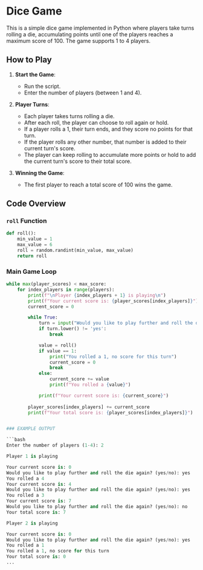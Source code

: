 # Dice Game

This is a simple dice game implemented in Python where players take turns rolling a die, accumulating points until one of the players reaches a maximum score of 100. The game supports 1 to 4 players.

## How to Play

1. **Start the Game**:
    - Run the script.
    - Enter the number of players (between 1 and 4).

2. **Player Turns**:
    - Each player takes turns rolling a die.
    - After each roll, the player can choose to roll again or hold.
    - If a player rolls a 1, their turn ends, and they score no points for that turn.
    - If the player rolls any other number, that number is added to their current turn's score.
    - The player can keep rolling to accumulate more points or hold to add the current turn's score to their total score.

3. **Winning the Game**:
    - The first player to reach a total score of 100 wins the game.

## Code Overview

### `roll` Function

```python
def roll():
    min_value = 1
    max_value = 6
    roll = random.randint(min_value, max_value)
    return roll
```
### Main Game Loop

```python
while max(player_scores) < max_score:
    for index_players in range(players):
        print(f"\nPlayer {index_players + 1} is playing\n")
        print(f"Your current score is: {player_scores[index_players]}")
        current_score = 0

        while True:
            turn = input("Would you like to play further and roll the die again? (yes/no): ")
            if turn.lower() != 'yes':
                break

            value = roll()
            if value == 1:
                print("You rolled a 1, no score for this turn")
                current_score = 0
                break
            else:
                current_score += value
                print(f"You rolled a {value}")

            print(f"Your current score is: {current_score}")
        
        player_scores[index_players] += current_score
        print(f"Your total score is: {player_scores[index_players]}")


### EXAMPLE OUTPUT 

```bash
Enter the number of players (1-4): 2

Player 1 is playing

Your current score is: 0
Would you like to play further and roll the die again? (yes/no): yes
You rolled a 4
Your current score is: 4
Would you like to play further and roll the die again? (yes/no): yes
You rolled a 3
Your current score is: 7
Would you like to play further and roll the die again? (yes/no): no
Your total score is: 7

Player 2 is playing

Your current score is: 0
Would you like to play further and roll the die again? (yes/no): yes
You rolled a 1
You rolled a 1, no score for this turn
Your total score is: 0
...
```